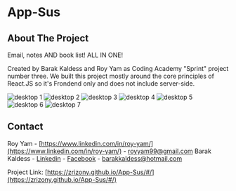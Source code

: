 # App-Sus

## About The Project

Email, notes AND book list! ALL IN ONE!

Created by Barak Kaldess and Roy Yam as Coding Academy "Sprint" project number three.
We built this project mostly around the core principles of React.JS so it's Frondend only and does not include server-side.

![desktop 1](https://res.cloudinary.com/dalkffrhf/image/upload/v1670170076/README%20imgs/App-Sus/home_liqiid.jpg)
![desktop 2](https://res.cloudinary.com/dalkffrhf/image/upload/v1670170076/README%20imgs/App-Sus/mail_r6ja77.jpg)
![desktop 3](https://res.cloudinary.com/dalkffrhf/image/upload/v1670170077/README%20imgs/App-Sus/notes_vb4nes.jpg)
![desktop 4](https://res.cloudinary.com/dalkffrhf/image/upload/v1670170076/README%20imgs/App-Sus/books_b1utep.jpg)
![desktop 5](https://res.cloudinary.com/dalkffrhf/image/upload/v1670170075/README%20imgs/App-Sus/book-details_r4ikz0.jpg)
![desktop 6](https://res.cloudinary.com/dalkffrhf/image/upload/v1670170074/README%20imgs/App-Sus/review_ho6emm.jpg)
![desktop 7](https://res.cloudinary.com/dalkffrhf/image/upload/v1670170075/README%20imgs/App-Sus/about_imywda.jpg)

## Contact

Roy Yam - [https://www.linkedin.com/in/roy-yam/](https://www.linkedin.com/in/roy-yam/) - royyam99@gmail.com
Barak Kaldess - [Linkedin](https://www.linkedin.com/in/barak-kaldess/) - [Facebook](https://www.facebook.com/barak.kaldess/) - barakkaldess@hotmail.com


Project Link: [https://zrizony.github.io/App-Sus/#/](https://zrizony.github.io/App-Sus/#/)
